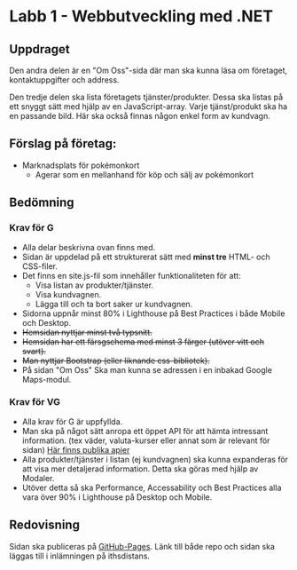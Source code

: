 # Labb 1 - Webbutveckling med .NET

## Uppdraget

Den andra delen är en "Om Oss"-sida där man ska kunna läsa om företaget, kontaktuppgifter och address.

Den tredje delen ska lista företagets tjänster/produkter. Dessa ska listas på ett snyggt sätt med hjälp av en JavaScript-array. Varje tjänst/produkt ska ha en passande bild. Här ska också finnas någon enkel form av kundvagn.

## Förslag på företag:
* Marknadsplats för pokémonkort
  * Agerar som en mellanhand för köp och sälj av pokémonkort


## Bedömning

### Krav för G
* Alla delar beskrivna ovan finns med.
* Sidan är uppdelad på ett strukturerat sätt med **minst tre** HTML- och CSS-filer.
*  Det finns en site.js-fil som innehåller funktionaliteten för att:
   * Visa listan av produkter/tjänster. 
   * Visa kundvagnen.
   * Lägga till och ta bort saker ur kundvagnen.
* Sidorna uppnår minst 80% i Lighthouse på Best Practices i både Mobile och Desktop.
* ~~Hemsidan nyttjar minst två typsnitt.~~
* ~~Hemsidan har ett färsgschema med minst 3 färger (utöver vitt och svart).~~
* ~~Man nyttjar Bootstrap (eller liknande css-bibliotek).~~
* På sidan "Om Oss" Ska man kunna se adressen i en inbakad Google Maps-modul.

### Krav för VG
* Alla krav för G är uppfyllda.
* Man ska på något sätt anropa ett öppet API för att hämta intressant information. (tex väder, valuta-kurser eller annat som är relevant för sidan) [Här finns publika apier](https://github.com/public-api-lists/public-api-lists)
* Alla produkter/tjänster i listan (ej kundvagnen) ska kunna expanderas för att visa mer detaljerad information. Detta ska göras med hjälp av Modaler.
* Utöver detta så ska Performance, Accessability och Best Practices alla vara över 90% i Lighthouse på Desktop och Mobile. 

## Redovisning
Sidan ska publiceras på [GitHub-Pages](https://pages.github.com/). Länk till både repo och sidan ska läggas till i inlämningen på ithsdistans.
